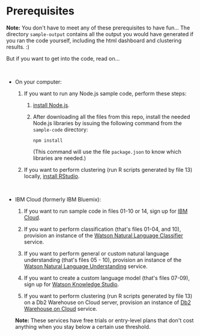 # Prerequisites

**Note:** You don't have to meet any of these prerequisites to have fun... The directory `sample-output` contains all the output you would have generated if you ran the code yourself, including the html dashboard and clustering results.  :)

But if you want to get into the code, read on...

<p>&nbsp;</p>

- On your computer:

  1. If you want to run any Node.js sample code, perform these steps:
  
      1. [install Node.js](https://nodejs.org/en/download).
    
      2. After downloading all the files from this repo, install the needed Node.js libraries by issuing the following command from the `sample-code` directory:<br/><p>`npm install`</p><p>(This command will use the file `package.json` to know which libraries are needed.)</p>
    
  2. If you want to perform clustering (run R scripts generated by file 13) locally, [install RStudio](https://www.rstudio.com/products/rstudio/download).

<p>&nbsp;</p>

- IBM Cloud (formerly IBM Bluemix):

  1. If you want to run sample code in files 01-10 or 14, sign up for [IBM Cloud](https://www.ibm.com/cloud).
  
  2. If you want to perform classification (that's files 01-04, and 10), provision an instance of the [Watson Natural Language Classifier](https://console.bluemix.net/catalog/services/natural-language-classifier) service.
  
  3. If you want to perform general or custom natural language understanding (that's files 05 - 10), provision an instance of the [Watson Natural Language Understanding](https://console.bluemix.net/catalog/services/natural-language-understanding) service.
  
  4. If you want to create a custom language model (that's files 07-09), sign up for [Watson Knowledge Studio](https://www.ibm.com/marketplace/supervised-machine-learning).
  
  5. If you want to perform clustering (run R scripts generated by file 13) on a Db2 Warehouse on Cloud server, provision an instance of [Db2 Warehouse on Cloud](https://console.bluemix.net/catalog/services/db2-warehouse-on-cloud) service.

  **Note:** These services have free trials or entry-level plans that don't cost anything when you stay below a certain use threshold.

